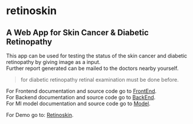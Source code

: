 # retinoskin
## A Web App for Skin Cancer &amp; Diabetic Retinopathy

This app can be used for testing the status of the skin cancer and diabetic retinopathy by giving image as a input.<br>
Further report generated can be mailed to the doctors nearby yourself.
> for diabetic retinopathy retinal examination must be done before.

For Frontend documentation and source code go to [FrontEnd](https://github.com/sarru1291/retinoskin-frontend).<br>
For Backend documentation and source code go to [BackEnd](https://github.com/sarru1291/retinoskin-frontend).<br>
For Ml model documentation and source code go to [Model](https://github.com/sarru1291/retinoskin-frontend).<br>

For Demo go to: [Retinoskin](https://retinoskin.herokuapp.com/).

